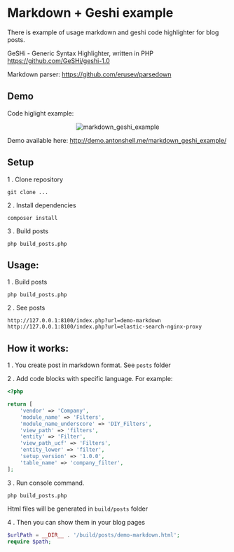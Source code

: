 # Markdown + Geshi example

There is example of usage markdown and geshi code highlighter for blog posts.

GeSHi - Generic Syntax Highlighter, written in PHP
https://github.com/GeSHi/geshi-1.0

Markdown parser:
https://github.com/erusev/parsedown

## Demo

Code higlight example:

<p align="center">
    <img src="http://demo.antonshell.me/markdown_geshi_example/img/demo/1.jpg" alt="markdown_geshi_example" />   
</p>

Demo available here:
http://demo.antonshell.me/markdown_geshi_example/

## Setup

1 . Clone repository

```
git clone ...
```

2 . Install dependencies 

```
composer install 
```

3 . Build posts 

```
php build_posts.php
```

## Usage:

1 . Build posts

```
php build_posts.php
```

2 . See posts

```
http://127.0.0.1:8100/index.php?url=demo-markdown
http://127.0.0.1:8100/index.php?url=elastic-search-nginx-proxy
```

## How it works:

1 . You create post in markdown format. See ```posts``` folder

2 . Add code blocks with specific language. For example:

``` php
<?php

return [
    'vendor' => 'Company',
    'module_name' => 'Filters',
    'module_name_underscore' => 'DIY_Filters',
    'view_path' => 'filters',
    'entity' => 'Filter',
    'view_path_ucf' => 'Filters',
    'entity_lower' => 'filter',
    'setup_version' => '1.0.0',
    'table_name' => 'company_filter',
];
```

3 . Run console command.
 
```
php build_posts.php
``` 
 
Html files will be generated in ```build/posts``` folder

4 . Then you can show them in your blog pages

``` php
$urlPath = __DIR__ . '/build/posts/demo-markdown.html';
require $path;
```